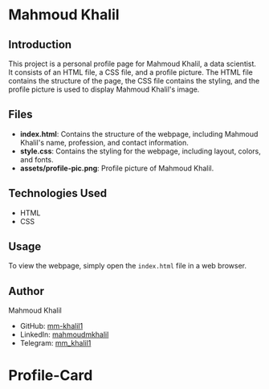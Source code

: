 # Mahmoud Khalil

## Introduction
This project is a personal profile page for Mahmoud Khalil, a data scientist. It consists of an HTML file, a CSS file, and a profile picture. The HTML file contains the structure of the page, the CSS file contains the styling, and the profile picture is used to display Mahmoud Khalil's image.

## Files
- **index.html**: Contains the structure of the webpage, including Mahmoud Khalil's name, profession, and contact information.
- **style.css**: Contains the styling for the webpage, including layout, colors, and fonts.
- **assets/profile-pic.png**: Profile picture of Mahmoud Khalil.

## Technologies Used
- HTML
- CSS

## Usage
To view the webpage, simply open the `index.html` file in a web browser.

## Author
Mahmoud Khalil
- GitHub: [mm-khalil1](https://github.com/mm-khalil1)
- LinkedIn: [mahmoudmkhalil](https://www.linkedin.com/in/mahmoudmkhalil/)
- Telegram: [mm_khalil1](https://t.me/mm_khalil1)
# Profile-Card
